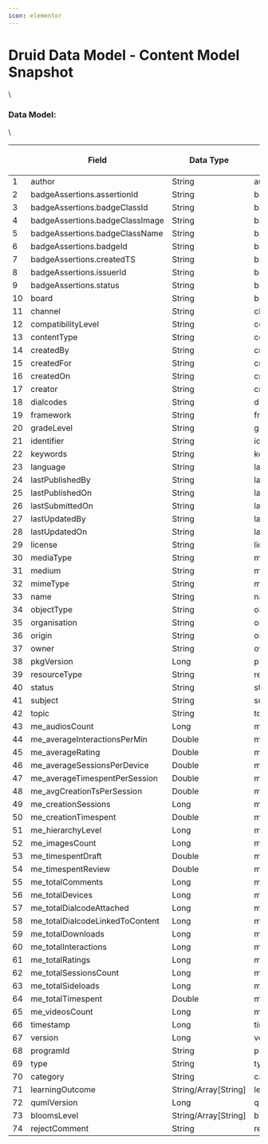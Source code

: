 ```yaml
---
icon: elementor
---
```


# Druid Data Model - Content Model Snapshot

\


### Data Model: <a href="#druiddatamodel-contentmodelsnapshot-datamodel" id="druiddatamodel-contentmodelsnapshot-datamodel"></a>

\


| <p><br></p> | Field                            | Data Type             | Field in Druid                   |
| ----------- | -------------------------------- | --------------------- | -------------------------------- |
| 1           | author                           | String                | author                           |
| 2           | badgeAssertions.assertionId      | String                | badgeAssertions\_assertionId     |
| 3           | badgeAssertions.badgeClassId     | String                | badgeAssertions\_badgeClassId    |
| 4           | badgeAssertions.badgeClassImage  | String                | badgeAssertions\_badgeClassImage |
| 5           | badgeAssertions.badgeClassName   | String                | badgeAssertions\_badgeClassName  |
| 6           | badgeAssertions.badgeId          | String                | badgeAssertions\_badgeId         |
| 7           | badgeAssertions.createdTS        | String                | badgeAssertions\_createdTS       |
| 8           | badgeAssertions.issuerId         | String                | badgeAssertions\_issuerId        |
| 9           | badgeAssertions.status           | String                | badgeAssertions\_status          |
| 10          | board                            | String                | board                            |
| 11          | channel                          | String                | channel                          |
| 12          | compatibilityLevel               | String                | compatibilityLevel               |
| 13          | contentType                      | String                | contentType                      |
| 14          | createdBy                        | String                | createdBy                        |
| 15          | createdFor                       | String                | createdFor                       |
| 16          | createdOn                        | String                | createdOn                        |
| 17          | creator                          | String                | creator                          |
| 18          | dialcodes                        | String                | dialcodes                        |
| 19          | framework                        | String                | framework                        |
| 20          | gradeLevel                       | String                | gradeLevel                       |
| 21          | identifier                       | String                | identifier                       |
| 22          | keywords                         | String                | keywords                         |
| 23          | language                         | String                | language                         |
| 24          | lastPublishedBy                  | String                | lastPublishedBy                  |
| 25          | lastPublishedOn                  | String                | lastPublishedOn                  |
| 26          | lastSubmittedOn                  | String                | lastSubmittedOn                  |
| 27          | lastUpdatedBy                    | String                | lastUpdatedBy                    |
| 28          | lastUpdatedOn                    | String                | lastUpdatedOn                    |
| 29          | license                          | String                | license                          |
| 30          | mediaType                        | String                | mediaType                        |
| 31          | medium                           | String                | medium                           |
| 32          | mimeType                         | String                | mimeType                         |
| 33          | name                             | String                | name                             |
| 34          | objectType                       | String                | objectType                       |
| 35          | organisation                     | String                | organisation                     |
| 36          | origin                           | String                | origin                           |
| 37          | owner                            | String                | owner                            |
| 38          | pkgVersion                       | Long                  | pkgVersion                       |
| 39          | resourceType                     | String                | resourceType                     |
| 40          | status                           | String                | status                           |
| 41          | subject                          | String                | subject                          |
| 42          | topic                            | String                | topic                            |
| 43          | me\_audiosCount                  | Long                  | me\_audiosCount                  |
| 44          | me\_averageInteractionsPerMin    | Double                | me\_averageInteractionsPerMin    |
| 45          | me\_averageRating                | Double                | me\_averageRating                |
| 46          | me\_averageSessionsPerDevice     | Double                | me\_averageSessionsPerDevice     |
| 47          | me\_averageTimespentPerSession   | Double                | me\_averageTimespentPerSession   |
| 48          | me\_avgCreationTsPerSession      | Double                | me\_avgCreationTsPerSession      |
| 49          | me\_creationSessions             | Long                  | me\_creationSessions             |
| 50          | me\_creationTimespent            | Double                | me\_creationTimespent            |
| 51          | me\_hierarchyLevel               | Long                  | me\_hierarchyLevel               |
| 52          | me\_imagesCount                  | Long                  | me\_imagesCount                  |
| 53          | me\_timespentDraft               | Double                | me\_timespentDraft               |
| 54          | me\_timespentReview              | Double                | me\_timespentReview              |
| 55          | me\_totalComments                | Long                  | me\_totalComments                |
| 56          | me\_totalDevices                 | Long                  | me\_totalDevices                 |
| 57          | me\_totalDialcodeAttached        | Long                  | me\_totalDialcodeAttached        |
| 58          | me\_totalDialcodeLinkedToContent | Long                  | me\_totalDialcodeLinkedToContent |
| 59          | me\_totalDownloads               | Long                  | me\_totalDownloads               |
| 60          | me\_totalInteractions            | Long                  | me\_totalInteractions            |
| 61          | me\_totalRatings                 | Long                  | me\_totalRatings                 |
| 62          | me\_totalSessionsCount           | Long                  | me\_totalSessionsCount           |
| 63          | me\_totalSideloads               | Long                  | me\_totalSideloads               |
| 64          | me\_totalTimespent               | Double                | me\_totalTimespent               |
| 65          | me\_videosCount                  | Long                  | me\_videosCount                  |
| 66          | timestamp                        | Long                  | timestamp                        |
| 67          | version                          | Long                  | version                          |
| 68          | programId                        | String                | programId                        |
| 69          | type                             | String                | type                             |
| 70          | category                         | String                | category                         |
| 71          | learningOutcome                  | String/Array\[String] | learningOutcome                  |
| 72          | qumlVersion                      | Long                  | qumlVersion                      |
| 73          | bloomsLevel                      | String/Array\[String] | bloomsLevel                      |
| 74          | rejectComment                    | String                | rejectComment                    |
